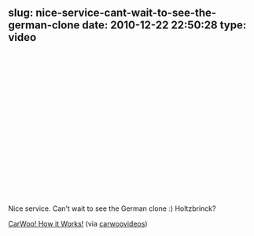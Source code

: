 slug: nice-service-cant-wait-to-see-the-german-clone
date: 2010-12-22 22:50:28
type: video
---

<object width="480" height="295"><param name="movie" value="http://www.youtube.com/v/F_4B_dDgpHE?fs=1"></param><param name="allowFullScreen" value="true"></param><param name="allowscriptaccess" value="always"></param><embed src="http://www.youtube.com/v/F_4B_dDgpHE?fs=1" type="application/x-shockwave-flash" width="480" height="295" allowscriptaccess="always" allowfullscreen="true"></embed></object>

Nice service. Can’t wait to see the German clone :) Holtzbrinck?

 [CarWoo! How it Works!](https://www.youtube.com/watch?v=F_4B_dDgpHE) (via [carwoovideos](http://youtube.com/user/carwoovideos))
